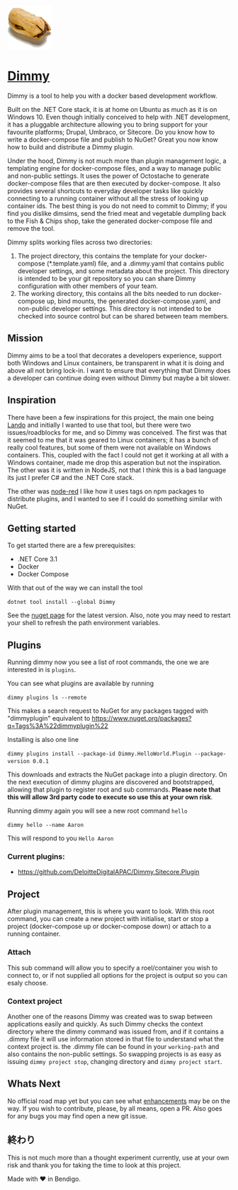 ![DimSim](/Dimmy.png) 

# [Dimmy](https://en.wikipedia.org/wiki/Dim_sim) 

Dimmy is a tool to help you with a docker based development workflow. 

Built on the .NET Core stack, it is at home on Ubuntu as much as it is on Windows 10. Even though initially conceived to help with .NET development, it has a pluggable architecture allowing you to bring support for your favourite platforms; Drupal, Umbraco, or Sitecore. Do you know how to write a docker-compose file and publish to NuGet? Great you now know how to build and distribute a Dimmy plugin.


Under the hood, Dimmy is not much more than plugin management logic, a templating engine for docker-compose files, and a way to manage public and non-public settings.  It uses the power of Octostache to generate docker-compose files that are then executed by docker-compose. It also provides several shortcuts to everyday developer tasks like quickly connecting to a running container without all the stress of looking up container ids. The best thing is you do not need to commit to Dimmy; if you find you dislike dimsims, send the fried meat and vegetable dumpling back to the Fish & Chips shop, take the generated docker-compose file and remove the tool.

Dimmy splits working files across two directories:
1. The project directory, this contains the template for your docker-compose (*.template.yaml) file, and a .dimmy.yaml that contains public developer settings,  and some metadata about the project. This directory is intended to be your git repository so you can share Dimmy configuration with other members of your team.
1. The working directory, this contains all the bits needed to run docker-compose up, bind mounts, the generated docker-compose.yaml, and non-public developer settings. This directory is not intended to be checked into source control but can be shared between team members.

## Mission

Dimmy aims to be a tool that decorates a developers experience, support both Windows and Linux containers, be transparent in what it is doing and above all not bring lock-in. I want to ensure that everything that Dimmy does a developer can continue doing even without Dimmy but maybe a bit slower.

## Inspiration

There have been a few inspirations for this project, the main one being [Lando](https://docs.lando.dev/) and initially I wanted to use that tool, but there were two issues/roadblocks for me, and so Dimmy was conceived. The first was that it seemed to me that it was geared to Linux containers; it has a bunch of really cool features, but some of them were not available on Windows containers. This, coupled with the fact I could not get it working at all with a Windows container, made me drop this asperation but not the inspiration. The other was it is written in NodeJS, not that I think this is a bad language its just I prefer C# and the .NET Core stack. 

The other was [node-red](https://nodered.org/) I like how it uses tags on npm packages to distribute plugins, and I wanted to see if I could do something similar with NuGet.

## Getting started

To get started there are a few prerequisites:
* .NET Core 3.1
* Docker
* Docker Compose

With that out of the way we can install the tool

`dotnet tool install --global Dimmy`

See the [nuget page]( https://www.nuget.org/packages/Dimmy/) for the latest version. Also, note you may need to restart your shell to refresh the path environment variables.

## Plugins

Running dimmy now you see a list of root commands, the one we are interested in is `plugins`.

You can see what plugins are available by running

`dimmy plugins ls --remote`

This makes a search request to NuGet for any packages tagged with "dimmyplugin" equivalent to https://www.nuget.org/packages?q=Tags%3A%22dimmyplugin%22

Installing is also one line

`dimmy plugins install --package-id Dimmy.HelloWorld.Plugin --package-version 0.0.1`

This downloads and extracts the NuGet package into a plugin directory. On the next execution of dimmy plugins are discovered and bootstrapped, allowing that plugin to register root and sub commands. **Please note that this will allow 3rd party code to execute so use this at your own risk**.

Running dimmy again you will see a new root command `hello`

`dimmy hello --name Aaron`

This will respond to you `Hello Aaron`

### Current plugins:
* https://github.com/DeloitteDigitalAPAC/Dimmy.Sitecore.Plugin

## Project
After plugin management, this is where you want to look. With this root command, you can create a new project with initialise, start or stop a project (docker-compose up or docker-compose down) or attach to a running container.  

### Attach
This sub command will allow you to specify a roel/container you wish to connect to, or if not supplied all options for the project is output so you can esaly choose.

### Context project
Another one of the reasons Dimmy was created was to swap between applications easily and quickly. As such Dimmy checks the context directory where the dimmy command was issued from, and if it contains a .dimmy file it will use information stored in that file to understand what the context project is. the .dimmy file can be found in your `working-path` and also contains the non-public settings. So swapping projects is as easy as issuing `dimmy project stop`, changing directory and `dimmy project start`.

## Whats Next

No official road map yet but you can see what [enhancements](https://github.com/gravypower/Dimmy/labels/enhancement) may be on the way. If you wish to contribute, please, by all means, open a PR. Also goes for any bugs you may find open a new git issue.

## 終わり

This is not much more than a thought experiment currently, use at your own risk and thank you for taking the time to look at this project. 

Made with :heart: in Bendigo.
